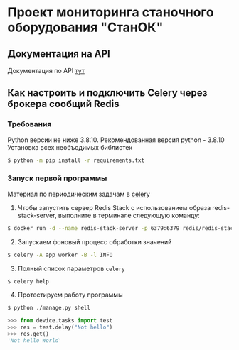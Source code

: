 # Проект мониторинга станочного оборудования "СтанОК"


## Документация на API
Документация по API [тут](https://documenter.getpostman.com/view/27624378/2s9YRGxpKy#2cbe29a1-c44a-4273-be96-3896f457157c)

## Как настроить и подключить Celery через брокера сообщий Redis

### Требования
Python версии не ниже 3.8.10. Рекомендованная версия python - 3.8.10
Установка всех необъодимых библиотек
```sh
$ python -m pip install -r requirements.txt
```

### Запуск первой программы

Материал по периодическим задачам в [celery](https://docs.celeryq.dev/en/stable/userguide/periodic-tasks.html) 

1. Чтобы запустить сервер Redis Stack с использованием образа redis-stack-server, выполните в терминале следующую команду:
```sh
$ docker run -d --name redis-stack-server -p 6379:6379 redis/redis-stack-server:latest
```
2. Запускаем фоновый процесс обработки значений
```sh
$ celery -A app worker -B -l INFO
```
3. Полный список параметров `celery`
```sh
$ celery help
```
4. Протестируем работу программы
```sh
$ python ./manage.py shell
```
```python
>>> from device.tasks import test
>>> res = test.delay("Not hello")
>>> res.get()
'Not hello World'
```